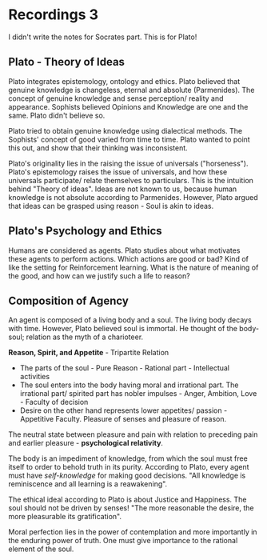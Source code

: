 # Recordings 3

I didn't write the notes for Socrates part.  This is for Plato!

## Plato - Theory of Ideas

Plato integrates epistemology, ontology and ethics. Plato believed that genuine knowledge is changeless, eternal and absolute (Parmenides). The concept of genuine knowledge and sense perception/ reality and appearance. Sophists believed Opinions and Knowledge are one and the same. Plato didn't believe so. 

Plato tried to obtain genuine knowledge using dialectical methods. The Sophists' concept of good varied from time to time. Plato wanted to point this out, and show that their thinking was inconsistent.

Plato's originality lies in the raising the issue of universals ("horseness").  Plato's epistemology raises the issue of universals, and how these universals participate/ relate themselves to particulars. This is the intuition behind "Theory of ideas". Ideas are not known to us, because human knowledge is not absolute according to Parmenides. However, Plato argued that ideas can be grasped using reason - Soul is akin to ideas.

## Plato's Psychology and Ethics

Humans are considered as agents. Plato studies about what motivates these agents to perform actions. Which actions are good or bad? Kind of like the setting for Reinforcement learning.  What is the nature of meaning of the good, and how can we justify such a life to reason? 

## Composition of Agency

An agent is composed of a living body and a soul. The living body decays with time. However, Plato believed soul is immortal. He thought of the body-soul; relation as the myth of a charioteer.

**Reason, Spirit, and Appetite** - Tripartite Relation

- The parts of the soul - Pure Reason - Rational part - Intellectual activities
- The soul enters into the body having moral and irrational part. The irrational part/ spirited part has nobler impulses - Anger, Ambition, Love - Faculty of decision
- Desire on the other hand represents lower appetites/ passion - Appetitive Faculty. Pleasure of senses and pleasure of reason.

The neutral state between pleasure and pain with relation to preceding pain and earlier pleasure - **psychological relativity**.

The body is an impediment of knowledge, from which the soul must free itself to order to behold truth in its purity. According to Plato, every agent must have *self-knowledge* for making good decisions. "All knowledge is reminiscence and all learning is a reawakening". 

The ethical ideal according to Plato is about Justice and Happiness. The soul should not be driven by senses! "The more reasonable the desire, the more pleasurable its gratification".

Moral perfection lies in the power of contemplation and more importantly in the enduring power of truth. One must give importance to the rational element of the soul. 

